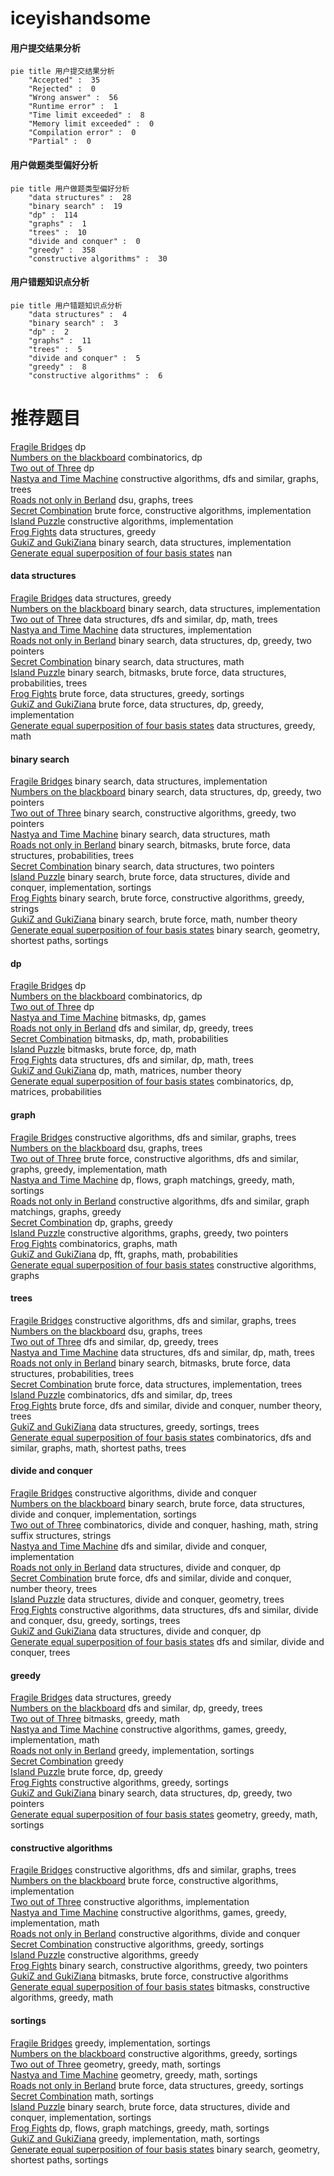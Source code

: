 # iceyishandsome
<!-- tabs:start -->
#### **用户提交结果分析**

```mermaid
pie title 用户提交结果分析
    "Accepted" :  35
    "Rejected" :  0
    "Wrong answer" :  56
    "Runtime error" :  1
    "Time limit exceeded" :  8
    "Memory limit exceeded" :  0
    "Compilation error" :  0
    "Partial" :  0
```
#### **用户做题类型偏好分析**

```mermaid
pie title 用户做题类型偏好分析
    "data structures" :  28
    "binary search" :  19
    "dp" :  114
    "graphs" :  1
    "trees" :  10
    "divide and conquer" :  0
    "greedy" :  358
    "constructive algorithms" :  30
```
#### **用户错题知识点分析**

```mermaid
pie title 用户错题知识点分析
    "data structures" :  4
    "binary search" :  3
    "dp" :  2
    "graphs" :  11
    "trees" :  5
    "divide and conquer" :  5
    "greedy" :  8
    "constructive algorithms" :  6
```
<!-- tabs:end -->
# 推荐题目
[Fragile Bridges](http://codeforces.com/problemset/problem/201/C)		dp		  
[Numbers on the blackboard](http://codeforces.com/problemset/problem/878/E)		combinatorics,
                        dp		  
[Two out of Three](http://codeforces.com/problemset/problem/82/D)		dp		  
[Nastya and Time Machine](http://codeforces.com/problemset/problem/1340/D)		constructive algorithms,
                        dfs and similar,
                        graphs,
                        trees		  
[Roads not only in Berland](http://codeforces.com/problemset/problem/25/D)		dsu,
                        graphs,
                        trees		  
[Secret Combination](http://codeforces.com/problemset/problem/496/B)		brute force,
                        constructive algorithms,
                        implementation		  
[Island Puzzle](http://codeforces.com/problemset/problem/634/A)		constructive algorithms,
                        implementation		  
[Frog Fights](http://codeforces.com/problemset/problem/625/E)		data structures,
                        greedy		  
[GukiZ and GukiZiana](http://codeforces.com/problemset/problem/551/E)		binary search,
                        data structures,
                        implementation		  
[Generate equal superposition of four basis states](http://codeforces.com/problemset/problem/1116/A2)		nan		  
<!-- tabs:start -->
#### **data structures**
[Fragile Bridges](http://codeforces.com/problemset/problem/625/E)		data structures,
                        greedy		  
[Numbers on the blackboard](http://codeforces.com/problemset/problem/551/E)		binary search,
                        data structures,
                        implementation		  
[Two out of Three](https://codeforces.com/contest/1143/problem/E)		data structures,
                        dfs and similar,
                        dp,
                        math,
                        trees		  
[Nastya and Time Machine](https://codeforces.com/contest/462/problem/E)		data structures,
                        implementation		  
[Roads not only in Berland](http://codeforces.com/problemset/problem/1492/C)		binary search,
                        data structures,
                        dp,
                        greedy,
                        two pointers		  
[Secret Combination](http://codeforces.com/problemset/problem/1490/G)		binary search,
                        data structures,
                        math		  
[Island Puzzle](http://codeforces.com/problemset/problem/1479/D)		binary search,
                        bitmasks,
                        brute force,
                        data structures,
                        probabilities,
                        trees		  
[Frog Fights](http://codeforces.com/problemset/problem/1497/A)		brute force,
                        data structures,
                        greedy,
                        sortings		  
[GukiZ and GukiZiana](http://codeforces.com/problemset/problem/1491/C)		brute force,
                        data structures,
                        dp,
                        greedy,
                        implementation		  
[Generate equal superposition of four basis states](http://codeforces.com/problemset/problem/1492/B)		data structures,
                        greedy,
                        math		  
#### **binary search**
[Fragile Bridges](http://codeforces.com/problemset/problem/551/E)		binary search,
                        data structures,
                        implementation		  
[Numbers on the blackboard](http://codeforces.com/problemset/problem/1492/C)		binary search,
                        data structures,
                        dp,
                        greedy,
                        two pointers		  
[Two out of Three](http://codeforces.com/problemset/problem/1463/D)		binary search,
                        constructive algorithms,
                        greedy,
                        two pointers		  
[Nastya and Time Machine](http://codeforces.com/problemset/problem/1490/G)		binary search,
                        data structures,
                        math		  
[Roads not only in Berland](http://codeforces.com/problemset/problem/1479/D)		binary search,
                        bitmasks,
                        brute force,
                        data structures,
                        probabilities,
                        trees		  
[Secret Combination](http://codeforces.com/problemset/problem/1436/E)		binary search,
                        data structures,
                        two pointers		  
[Island Puzzle](http://codeforces.com/problemset/problem/1461/D)		binary search,
                        brute force,
                        data structures,
                        divide and conquer,
                        implementation,
                        sortings		  
[Frog Fights](http://codeforces.com/problemset/problem/1493/C)		binary search,
                        brute force,
                        constructive algorithms,
                        greedy,
                        strings		  
[GukiZ and GukiZiana](http://codeforces.com/problemset/problem/1487/D)		binary search,
                        brute force,
                        math,
                        number theory		  
[Generate equal superposition of four basis states](http://codeforces.com/problemset/problem/1486/B)		binary search,
                        geometry,
                        shortest paths,
                        sortings		  
#### **dp**
[Fragile Bridges](http://codeforces.com/problemset/problem/201/C)		dp		  
[Numbers on the blackboard](http://codeforces.com/problemset/problem/878/E)		combinatorics,
                        dp		  
[Two out of Three](http://codeforces.com/problemset/problem/82/D)		dp		  
[Nastya and Time Machine](http://codeforces.com/problemset/problem/377/C)		bitmasks,
                        dp,
                        games		  
[Roads not only in Berland](http://codeforces.com/problemset/problem/274/B)		dfs and similar,
                        dp,
                        greedy,
                        trees		  
[Secret Combination](http://codeforces.com/problemset/problem/441/E)		bitmasks,
                        dp,
                        math,
                        probabilities		  
[Island Puzzle](http://codeforces.com/problemset/problem/510/D)		bitmasks,
                        brute force,
                        dp,
                        math		  
[Frog Fights](https://codeforces.com/contest/1143/problem/E)		data structures,
                        dfs and similar,
                        dp,
                        math,
                        trees		  
[GukiZ and GukiZiana](http://codeforces.com/problemset/problem/1182/E)		dp,
                        math,
                        matrices,
                        number theory		  
[Generate equal superposition of four basis states](http://codeforces.com/problemset/problem/1151/F)		combinatorics,
                        dp,
                        matrices,
                        probabilities		  
#### **graph**
[Fragile Bridges](http://codeforces.com/problemset/problem/1340/D)		constructive algorithms,
                        dfs and similar,
                        graphs,
                        trees		  
[Numbers on the blackboard](http://codeforces.com/problemset/problem/25/D)		dsu,
                        graphs,
                        trees		  
[Two out of Three](http://codeforces.com/problemset/problem/1487/C)		brute force,
                        constructive algorithms,
                        dfs and similar,
                        graphs,
                        greedy,
                        implementation,
                        math		  
[Nastya and Time Machine](http://codeforces.com/problemset/problem/1437/C)		dp,
                        flows,
                        graph matchings,
                        greedy,
                        math,
                        sortings		  
[Roads not only in Berland](http://codeforces.com/problemset/problem/1470/D)		constructive algorithms,
                        dfs and similar,
                        graph matchings,
                        graphs,
                        greedy		  
[Secret Combination](http://codeforces.com/problemset/problem/1476/C)		dp,
                        graphs,
                        greedy		  
[Island Puzzle](http://codeforces.com/problemset/problem/1304/D)		constructive algorithms,
                        graphs,
                        greedy,
                        two pointers		  
[Frog Fights](http://codeforces.com/problemset/problem/1475/C)		combinatorics,
                        graphs,
                        math		  
[GukiZ and GukiZiana](http://codeforces.com/problemset/problem/553/E)		dp,
                        fft,
                        graphs,
                        math,
                        probabilities		  
[Generate equal superposition of four basis states](http://codeforces.com/problemset/problem/1495/C)		constructive algorithms,
                        graphs		  
#### **trees**
[Fragile Bridges](http://codeforces.com/problemset/problem/1340/D)		constructive algorithms,
                        dfs and similar,
                        graphs,
                        trees		  
[Numbers on the blackboard](http://codeforces.com/problemset/problem/25/D)		dsu,
                        graphs,
                        trees		  
[Two out of Three](http://codeforces.com/problemset/problem/274/B)		dfs and similar,
                        dp,
                        greedy,
                        trees		  
[Nastya and Time Machine](https://codeforces.com/contest/1143/problem/E)		data structures,
                        dfs and similar,
                        dp,
                        math,
                        trees		  
[Roads not only in Berland](http://codeforces.com/problemset/problem/1479/D)		binary search,
                        bitmasks,
                        brute force,
                        data structures,
                        probabilities,
                        trees		  
[Secret Combination](http://codeforces.com/problemset/problem/1511/C)		brute force,
                        data structures,
                        implementation,
                        trees		  
[Island Puzzle](http://codeforces.com/problemset/problem/1499/F)		combinatorics,
                        dfs and similar,
                        dp,
                        trees		  
[Frog Fights](http://codeforces.com/problemset/problem/1491/E)		brute force,
                        dfs and similar,
                        divide and conquer,
                        number theory,
                        trees		  
[GukiZ and GukiZiana](http://codeforces.com/problemset/problem/1466/D)		data structures,
                        greedy,
                        sortings,
                        trees		  
[Generate equal superposition of four basis states](http://codeforces.com/problemset/problem/1495/D)		combinatorics,
                        dfs and similar,
                        graphs,
                        math,
                        shortest paths,
                        trees		  
#### **divide and conquer**
[Fragile Bridges](http://codeforces.com/problemset/problem/1408/F)		constructive algorithms,
                        divide and conquer		  
[Numbers on the blackboard](http://codeforces.com/problemset/problem/1461/D)		binary search,
                        brute force,
                        data structures,
                        divide and conquer,
                        implementation,
                        sortings		  
[Two out of Three](http://codeforces.com/problemset/problem/1466/G)		combinatorics,
                        divide and conquer,
                        hashing,
                        math,
                        string suffix structures,
                        strings		  
[Nastya and Time Machine](http://codeforces.com/problemset/problem/1490/D)		dfs and similar,
                        divide and conquer,
                        implementation		  
[Roads not only in Berland](https://codeforces.com/contest/1483/problem/C)		data structures,
                        divide and conquer,
                        dp		  
[Secret Combination](http://codeforces.com/problemset/problem/1491/E)		brute force,
                        dfs and similar,
                        divide and conquer,
                        number theory,
                        trees		  
[Island Puzzle](http://codeforces.com/problemset/problem/1303/G)		data structures,
                        divide and conquer,
                        geometry,
                        trees		  
[Frog Fights](http://codeforces.com/problemset/problem/1494/D)		constructive algorithms,
                        data structures,
                        dfs and similar,
                        divide and conquer,
                        dsu,
                        greedy,
                        sortings,
                        trees		  
[GukiZ and GukiZiana](http://codeforces.com/problemset/problem/1482/E)		data structures,
                        divide and conquer,
                        dp		  
[Generate equal superposition of four basis states](http://codeforces.com/problemset/problem/566/C)		dfs and similar,
                        divide and conquer,
                        trees		  
#### **greedy**
[Fragile Bridges](http://codeforces.com/problemset/problem/625/E)		data structures,
                        greedy		  
[Numbers on the blackboard](http://codeforces.com/problemset/problem/274/B)		dfs and similar,
                        dp,
                        greedy,
                        trees		  
[Two out of Three](http://codeforces.com/problemset/problem/916/B)		bitmasks,
                        greedy,
                        math		  
[Nastya and Time Machine](http://codeforces.com/problemset/problem/570/B)		constructive algorithms,
                        games,
                        greedy,
                        implementation,
                        math		  
[Roads not only in Berland](http://codeforces.com/problemset/problem/1216/B)		greedy,
                        implementation,
                        sortings		  
[Secret Combination](https://codeforces.com/contest/1071/problem/A)		greedy		  
[Island Puzzle](http://codeforces.com/problemset/problem/1353/E)		brute force,
                        dp,
                        greedy		  
[Frog Fights](http://codeforces.com/problemset/problem/1446/A)		constructive algorithms,
                        greedy,
                        sortings		  
[GukiZ and GukiZiana](http://codeforces.com/problemset/problem/1492/C)		binary search,
                        data structures,
                        dp,
                        greedy,
                        two pointers		  
[Generate equal superposition of four basis states](https://codeforces.com/contest/1496/problem/C)		geometry,
                        greedy,
                        math,
                        sortings		  
#### **constructive algorithms**
[Fragile Bridges](http://codeforces.com/problemset/problem/1340/D)		constructive algorithms,
                        dfs and similar,
                        graphs,
                        trees		  
[Numbers on the blackboard](http://codeforces.com/problemset/problem/496/B)		brute force,
                        constructive algorithms,
                        implementation		  
[Two out of Three](http://codeforces.com/problemset/problem/634/A)		constructive algorithms,
                        implementation		  
[Nastya and Time Machine](http://codeforces.com/problemset/problem/570/B)		constructive algorithms,
                        games,
                        greedy,
                        implementation,
                        math		  
[Roads not only in Berland](http://codeforces.com/problemset/problem/1408/F)		constructive algorithms,
                        divide and conquer		  
[Secret Combination](http://codeforces.com/problemset/problem/1446/A)		constructive algorithms,
                        greedy,
                        sortings		  
[Island Puzzle](http://codeforces.com/problemset/problem/1493/A)		constructive algorithms,
                        greedy		  
[Frog Fights](http://codeforces.com/problemset/problem/1463/D)		binary search,
                        constructive algorithms,
                        greedy,
                        two pointers		  
[GukiZ and GukiZiana](https://codeforces.com/contest/1456/problem/B)		bitmasks,
                        brute force,
                        constructive algorithms		  
[Generate equal superposition of four basis states](http://codeforces.com/problemset/problem/1492/D)		bitmasks,
                        constructive algorithms,
                        greedy,
                        math		  
#### **sortings**
[Fragile Bridges](http://codeforces.com/problemset/problem/1216/B)		greedy,
                        implementation,
                        sortings		  
[Numbers on the blackboard](http://codeforces.com/problemset/problem/1446/A)		constructive algorithms,
                        greedy,
                        sortings		  
[Two out of Three](https://codeforces.com/contest/1496/problem/C)		geometry,
                        greedy,
                        math,
                        sortings		  
[Nastya and Time Machine](http://codeforces.com/problemset/problem/1495/A)		geometry,
                        greedy,
                        math,
                        sortings		  
[Roads not only in Berland](http://codeforces.com/problemset/problem/1497/A)		brute force,
                        data structures,
                        greedy,
                        sortings		  
[Secret Combination](http://codeforces.com/problemset/problem/1427/A)		math,
                        sortings		  
[Island Puzzle](http://codeforces.com/problemset/problem/1461/D)		binary search,
                        brute force,
                        data structures,
                        divide and conquer,
                        implementation,
                        sortings		  
[Frog Fights](http://codeforces.com/problemset/problem/1437/C)		dp,
                        flows,
                        graph matchings,
                        greedy,
                        math,
                        sortings		  
[GukiZ and GukiZiana](http://codeforces.com/problemset/problem/1473/A)		greedy,
                        implementation,
                        math,
                        sortings		  
[Generate equal superposition of four basis states](http://codeforces.com/problemset/problem/1486/B)		binary search,
                        geometry,
                        shortest paths,
                        sortings		  
<!-- tabs:end -->
